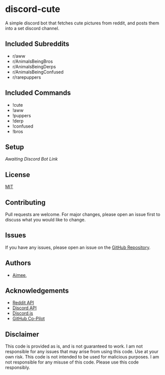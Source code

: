 # discord-cute

A simple discord bot that fetches cute pictures from reddit, and posts them into a set discord channel.

## Included Subreddits

- r/aww
- r/AnimalsBeingBros
- r/AnimalsBeingDerps
- r/AnimalsBeingConfused
- r/rarepuppers

## Included Commands

- !cute
- !aww
- !puppers
- !derp
- !confused
- !bros

## Setup

*Awaiting Discord Bot Link*

## License

[MIT](https://choosealicense.com/licenses/mit/)

## Contributing

Pull requests are welcome. For major changes, please open an issue first to discuss what you would like to change.

## Issues

If you have any issues, please open an issue on the [GitHub Repository](https://github.com/aimeesunflower/discord-cute/issues).

## Authors

- [Aimee](https://github.com/aimeesunflower),

## Acknowledgements

- [Reddit API](https://www.reddit.com/dev/api/)
- [Discord API](https://discord.com/developers/docs/intro)
- [Discord.js](https://discord.js.org/#/)
- [GitHub Co-Pilot](https://copilot.github.com/)

## Disclaimer

This code is provided as is, and is not guaranteed to work. I am not responsible for any issues that may arise from using this code. Use at your own risk. This code is not intended to be used for malicious purposes. I am not responsible for any misuse of this code. Please use this code responsibly.
